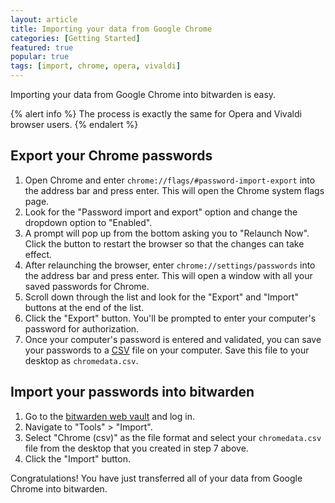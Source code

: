 ```yaml
---
layout: article
title: Importing your data from Google Chrome
categories: [Getting Started]
featured: true
popular: true
tags: [import, chrome, opera, vivaldi]
---
```


Importing your data from Google Chrome into bitwarden is easy. 

{% alert info %}
The process is exactly the same for Opera and Vivaldi browser users.
{% endalert %}

## Export your Chrome passwords

1. Open Chrome and enter `chrome://flags/#password-import-export` into the address bar and press enter. This will open the Chrome system flags page.
2. Look for the "Password import and export" option and change the dropdown option to "Enabled".
3. A prompt will pop up from the bottom asking you to "Relaunch Now". Click the button to restart the browser so that the changes can take effect.
4. After relaunching the browser, enter `chrome://settings/passwords` into the address bar and press enter. This will open a window with all your saved passwords for Chrome.
5. Scroll down through the list and look for the "Export" and "Import" buttons at the end of the list.
6. Click the "Export" button. You'll be prompted to enter your computer's password for authorization.
7. Once your computer's password is entered and validated, you can save your passwords to a [CSV][csv] file on your computer. Save this file to your desktop as `chromedata.csv`.

## Import your passwords into bitwarden

1. Go to the [bitwarden web vault][bitwarden-vault] and log in.
2. Navigate to "Tools" > "Import".
3. Select "Chrome (csv)" as the file format and select your `chromedata.csv` file from the desktop that you created in step 7 above.
4. Click the "Import" button.

Congratulations! You have just transferred all of your data from Google Chrome into bitwarden.

[csv]: https://en.wikipedia.org/wiki/Comma-separated_values
[bitwarden-vault]: https://vault.bitwarden.com
